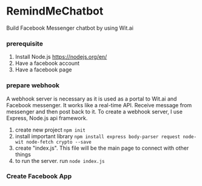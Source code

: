 # RemindMeChatbot
Build Facebook Messenger chatbot by using Wit.ai

### prerequisite
1. Install Node.js https://nodejs.org/en/
2. Have a facebook account
3. Have a facebook page

### prepare webhook

A webhook server is necessary as it is used as a portal to Wit.ai and Facebook messenger. It works like a real-time API. Receive message from messenger and then post back to it. To create a webhook server, I use Express, Node.js api framework.

1. create new project `npm init`
2. install important library
`npm install express body-parser request node-wit node-fetch crypto --save`
3. create "index.js". This file will be the main page to connect with other things 
4. to run the server. run `node index.js`

### Create Facebook App
